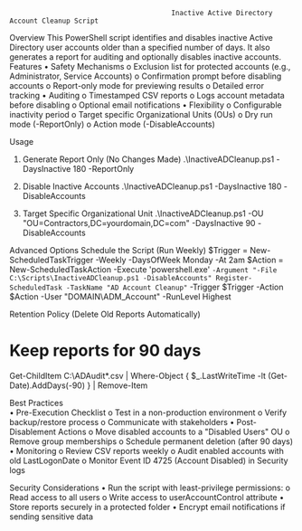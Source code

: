                                             Inactive Active Directory Account Cleanup Script

Overview
This PowerShell script identifies and disables inactive Active Directory user accounts older than a specified number of days. It also generates a report for auditing and optionally disables inactive accounts.
Features
•	Safety Mechanisms
    o	Exclusion list for protected accounts (e.g., Administrator, Service Accounts)
    o	Confirmation prompt before disabling accounts
    o	Report-only mode for previewing results
    o	Detailed error tracking
•	Auditing
    o	Timestamped CSV reports
    o	Logs account metadata before disabling
    o	Optional email notifications
•	Flexibility
    o	Configurable inactivity period
    o	Target specific Organizational Units (OUs)
    o	Dry run mode (-ReportOnly)
    o	Action mode (-DisableAccounts)

Usage
1. Generate Report Only (No Changes Made)
.\InactiveADCleanup.ps1 -DaysInactive 180 -ReportOnly

2. Disable Inactive Accounts
.\InactiveADCleanup.ps1 -DaysInactive 180 -DisableAccounts

3. Target Specific Organizational Unit
.\InactiveADCleanup.ps1 -OU "OU=Contractors,DC=yourdomain,DC=com" -DaysInactive 90 -DisableAccounts

Advanced Options
Schedule the Script (Run Weekly)
$Trigger = New-ScheduledTaskTrigger -Weekly -DaysOfWeek Monday -At 2am
$Action = New-ScheduledTaskAction -Execute 'powershell.exe' `
  -Argument "-File C:\Scripts\InactiveADCleanup.ps1 -DisableAccounts"
Register-ScheduledTask -TaskName "AD Account Cleanup" `
  -Trigger $Trigger -Action $Action -User "DOMAIN\ADM_Account" -RunLevel Highest
  
 Retention Policy (Delete Old Reports Automatically)
 # Keep reports for 90 days
Get-ChildItem C:\ADAudit\*.csv | Where-Object {
    $_.LastWriteTime -lt (Get-Date).AddDays(-90)
} | Remove-Item

Best Practices		
•	Pre-Execution Checklist
    o	Test in a non-production environment
    o	Verify backup/restore process
    o	Communicate with stakeholders
•	Post-Disablement Actions
    o	Move disabled accounts to a "Disabled Users" OU
    o	Remove group memberships
    o	Schedule permanent deletion (after 90 days)
•	Monitoring
    o	Review CSV reports weekly
    o	Audit enabled accounts with old LastLogonDate
    o	Monitor Event ID 4725 (Account Disabled) in Security logs

Security Considerations
•	Run the script with least-privilege permissions:
    o	Read access to all users
    o	Write access to userAccountControl attribute
•	Store reports securely in a protected folder
•	Encrypt email notifications if sending sensitive data
